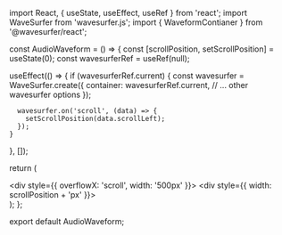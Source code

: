 import React, { useState, useEffect, useRef } from 'react';
import WaveSurfer from 'wavesurfer.js';
import { WaveformContianer } from '@wavesurfer/react';

const AudioWaveform = () => {
  const [scrollPosition, setScrollPosition] = useState(0);
  const wavesurferRef = useRef(null);

  useEffect(() => {
    if (wavesurferRef.current) {
      const wavesurfer = WaveSurfer.create({
        container: wavesurferRef.current,
        // ... other wavesurfer options
      });

      wavesurfer.on('scroll', (data) => {
        setScrollPosition(data.scrollLeft);
      });
    }
  }, []);

  return (
    <div>
      <WaveformContianer ref={wavesurferRef} />
      <div style={{ overflowX: 'scroll', width: '500px' }}>
        <div style={{ width: scrollPosition + 'px' }}></div>
      </div>
    </div>
  );
};

export default AudioWaveform;